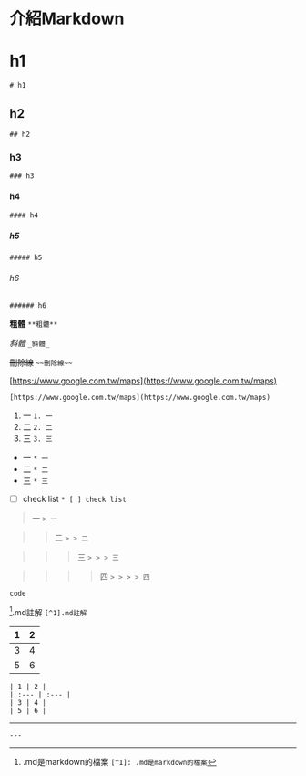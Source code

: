 # 介紹Markdown

# h1 
`# h1`

## h2 
`## h2`

### h3 
`### h3`

#### h4 
`#### h4`

##### h5 
`##### h5`

###### h6 
`###### h6`

**粗體** 
`**粗體**`

_斜體_ 
`_斜體_`

~~刪除線~~ 
`~~刪除線~~`

[https://www.google.com.tw/maps](https://www.google.com.tw/maps)

`[https://www.google.com.tw/maps](https://www.google.com.tw/maps)`

1. 一 `1. 一`
2. 二 `2. 二`
3. 三 `3. 三`


* 一 `* 一 `
* 二 `* 二`
* 三 `* 三`

* [ ] check list
`* [ ] check list`

> 一 
`> 一`

> > 二 
`> > 二`

> > > 三 
`> > > 三`

> > > > 四 
`> > > > 四`

```
code
```

[^1].md註解 
`[^1].md註解`

| 1 | 2 |
| :--- | :--- |
| 3 | 4 |
| 5 | 6 |

```
| 1 | 2 |
| :--- | :--- |
| 3 | 4 |
| 5 | 6 |
```


---
`---`



[^1]: .md是markdown的檔案 
`[^1]: .md是markdown的檔案`